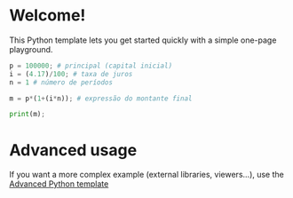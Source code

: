 # Welcome!

This Python template lets you get started quickly with a simple one-page playground.

```python runnable
p = 100000; # principal (capital inicial)
i = (4.17)/100; # taxa de juros
n = 1 # número de períodos

m = p*(1+(i*n)); # expressão do montante final

print(m);
```

# Advanced usage

If you want a more complex example (external libraries, viewers...), use the [Advanced Python template](https://tech.io/select-repo/429)
